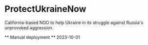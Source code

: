 # ProtectUkraineNow
California-based NGO to help Ukraine in its struggle against Russia's unprovoked aggression.

** Manual deployment **
2023-10-01